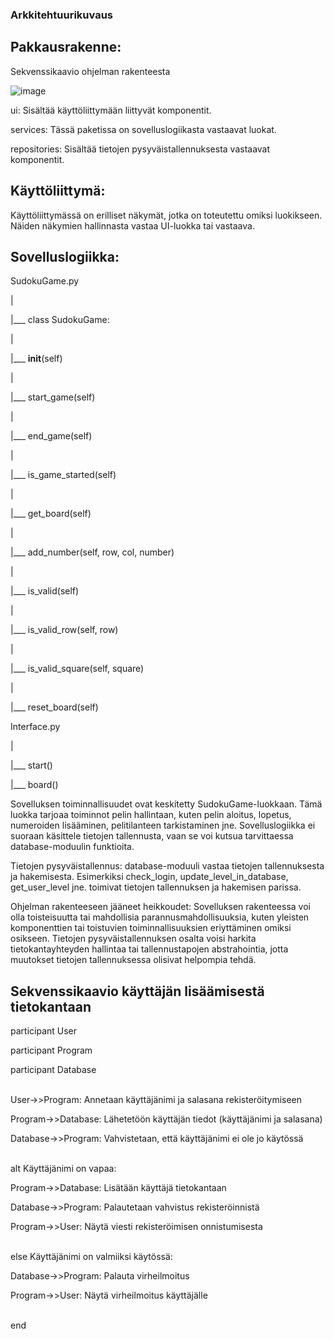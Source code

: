 ### Arkkitehtuurikuvaus

## Pakkausrakenne:

Sekvenssikaavio ohjelman rakenteesta

![image](https://github.com/EmilVisuri/ot-harjoitustyo/assets/156796516/8d083854-a547-48c8-bfdf-7bb649695866)

ui: Sisältää käyttöliittymään liittyvät komponentit.

services: Tässä paketissa on sovelluslogiikasta vastaavat luokat.

repositories: Sisältää tietojen pysyväistallennuksesta vastaavat komponentit.

## Käyttöliittymä:
Käyttöliittymässä on erilliset näkymät, jotka on toteutettu omiksi luokikseen.
Näiden näkymien hallinnasta vastaa UI-luokka tai vastaava.

## Sovelluslogiikka:
SudokuGame.py

|

|___ class SudokuGame:

|    

|___ __init__(self)

|    

|___ start_game(self)

|  

|___ end_game(self)

|    

|___ is_game_started(self)

|     

|___ get_board(self)

|    

|___ add_number(self, row, col, number)

|   

|___ is_valid(self)

|   

|___ is_valid_row(self, row)

|    

|___ is_valid_square(self, square)

|  

|___ reset_board(self)

Interface.py

|

|___ start()

|___ board()


Sovelluksen toiminnallisuudet ovat keskitetty SudokuGame-luokkaan.
Tämä luokka tarjoaa toiminnot pelin hallintaan, kuten pelin aloitus, lopetus, numeroiden lisääminen, pelitilanteen tarkistaminen jne.
Sovelluslogiikka ei suoraan käsittele tietojen tallennusta, vaan se voi kutsua tarvittaessa database-moduulin funktioita.

Tietojen pysyväistallennus:
database-moduuli vastaa tietojen tallennuksesta ja hakemisesta.
Esimerkiksi check_login, update_level_in_database, get_user_level jne. toimivat tietojen tallennuksen ja hakemisen parissa.

Ohjelman rakenteeseen jääneet heikkoudet:
Sovelluksen rakenteessa voi olla toisteisuutta tai mahdollisia parannusmahdollisuuksia, kuten yleisten komponenttien tai toistuvien toiminnallisuuksien eriyttäminen omiksi osikseen.
Tietojen pysyväistallennuksen osalta voisi harkita tietokantayhteyden hallintaa tai tallennustapojen abstrahointia, jotta muutokset tietojen tallennuksessa olisivat helpompia tehdä.

## Sekvenssikaavio käyttäjän lisäämisestä tietokantaan

participant User

participant Program

participant Database

<br>
User->>Program: Annetaan käyttäjänimi ja salasana rekisteröitymiseen

Program->>Database: Lähetetöön käyttäjän tiedot (käyttäjänimi ja salasana)

Database->>Program: Vahvistetaan, että käyttäjänimi ei ole jo käytössä


<br>
alt Käyttäjänimi on vapaa:

Program->>Database: Lisätään käyttäjä tietokantaan
    
Database->>Program: Palautetaan vahvistus rekisteröinnistä
    
Program->>User: Näytä viesti rekisteröimisen onnistumisesta
  

<br>
else Käyttäjänimi on valmiiksi käytössä:

Database->>Program: Palauta virheilmoitus
    
Program->>User: Näytä virheilmoitus käyttäjälle
     
<br>  
end
